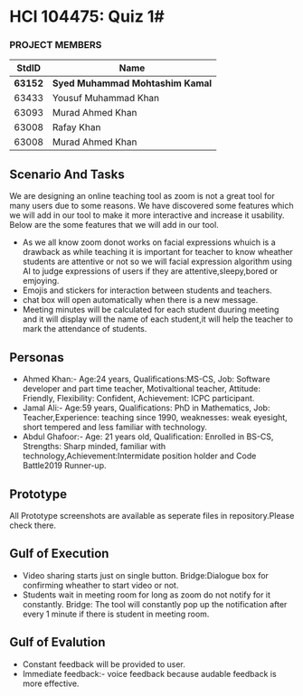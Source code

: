 # HCI 104475: Quiz 1#
### PROJECT MEMBERS ###
StdID | Name
------------ | -------------
**63152** | **Syed Muhammad Mohtashim Kamal** <!--this is the group leader in bold-->
63433 | Yousuf Muhammad Khan
63093 | Murad Ahmed Khan
63008 | Rafay Khan
63008 | Murad Ahmed Khan
<!-- Replace name and student ids with acutally group member names and ids-->
## Scenario And Tasks ##
We are designing an online teaching tool as zoom is not a great tool for many users due to some reasons. We have discovered some features which we will add in our tool to make it more interactive and increase it usability. Below are the some features that we will add in our tool.
* As we all know zoom donot works on facial expressions whuich is a drawback as while teaching it is important for teacher to know wheather students are attentive or not so we will facial expression algorithm using AI to judge expressions of users if they are attentive,sleepy,bored or emjoying.
* Emojis and stickers for interaction between students and teachers.
* chat box will open automatically when there is a new message.
* Meeting minutes will be calculated for each student duuring meeting and it will display will the name of each student,it will help the teacher to mark the attendance of students.

## Personas ##
* Ahmed Khan:- 
Age:24 years, Qualifications:MS-CS, Job: Software developer and part time teacher, Motivaltional teacher, Attitude: Friendly, Flexibility: Confident, Achievement: ICPC participant.
* Jamal Ali:-
Age:59 years, Qualifications: PhD in Mathematics, Job: Teacher,Experience: teaching since 1990, weaknesses: weak eyesight, short tempered and less familiar with technology.
* Abdul Ghafoor:-
Age: 21 years old, Qualification: Enrolled in BS-CS, Strengths: Sharp minded, familiar with technology,Achievement:Intermidate position holder and Code Battle2019 Runner-up.


## Prototype ##
All Prototype screenshots are available as seperate files in repository.Please check there.


## Gulf of Execution ##
* Video sharing starts just on single button.
Bridge:Dialogue box for confirming wheather to start video or not.
* Students wait in meeting room for long as zoom do not notify for it constantly.
Bridge: The tool will constantly pop up the notification after every 1 minute if there is student in meeting room.
## Gulf of Evalution ##
* Constant feedback will be provided to user.
* Immediate feedback:- voice feedback because audable feedback is more effective.

 
